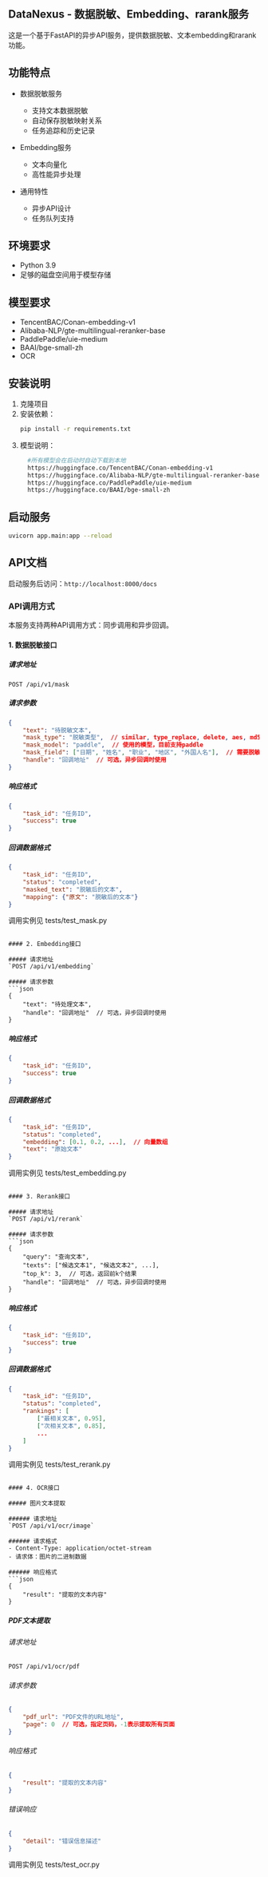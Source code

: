 ## DataNexus - 数据脱敏、Embedding、rarank服务

这是一个基于FastAPI的异步API服务，提供数据脱敏、文本embedding和rarank功能。

## 功能特点

- 数据脱敏服务
  - 支持文本数据脱敏
  - 自动保存脱敏映射关系
  - 任务追踪和历史记录

- Embedding服务
  - 文本向量化
  - 高性能异步处理

- 通用特性
  - 异步API设计
  - 任务队列支持

## 环境要求

- Python 3.9
- 足够的磁盘空间用于模型存储

## 模型要求

- TencentBAC/Conan-embedding-v1
- Alibaba-NLP/gte-multilingual-reranker-base
- PaddlePaddle/uie-medium
- BAAI/bge-small-zh
- OCR

## 安装说明

1. 克隆项目
2. 安装依赖：
   ```bash
   pip install -r requirements.txt
   ```
3. 模型说明：
   ```bash
     #所有模型会在启动时自动下载到本地
     https://huggingface.co/TencentBAC/Conan-embedding-v1
     https://huggingface.co/Alibaba-NLP/gte-multilingual-reranker-base 
     https://huggingface.co/PaddlePaddle/uie-medium 
     https://huggingface.co/BAAI/bge-small-zh 
   ```

## 启动服务

```bash
uvicorn app.main:app --reload
```

## API文档

启动服务后访问：`http://localhost:8000/docs`

### API调用方式

本服务支持两种API调用方式：同步调用和异步回调。

#### 1. 数据脱敏接口

##### 请求地址
`POST /api/v1/mask`

##### 请求参数
```json
{
    "text": "待脱敏文本",
    "mask_type": "脱敏类型",  // similar, type_replace, delete, aes, md5, sha256, asterisk
    "mask_model": "paddle",  // 使用的模型，目前支持paddle
    "mask_field": ["日期", "姓名", "职业", "地区", "外国人名"],  // 需要脱敏的字段
    "handle": "回调地址"  // 可选，异步回调时使用
}
```

##### 响应格式
```json
{
    "task_id": "任务ID",
    "success": true
}
```

##### 回调数据格式
```json
{
    "task_id": "任务ID",
    "status": "completed",
    "masked_text": "脱敏后的文本",
    "mapping": {"原文": "脱敏后的文本"}
}
```

调用实例见 tests/test_mask.py
```

#### 2. Embedding接口

##### 请求地址
`POST /api/v1/embedding`

##### 请求参数
```json
{
    "text": "待处理文本",
    "handle": "回调地址"  // 可选，异步回调时使用
}
```

##### 响应格式
```json
{
    "task_id": "任务ID",
    "success": true
}
```

##### 回调数据格式
```json
{
    "task_id": "任务ID",
    "status": "completed",
    "embedding": [0.1, 0.2, ...],  // 向量数组
    "text": "原始文本"
}
```

调用实例见 tests/test_embedding.py
```

#### 3. Rerank接口

##### 请求地址
`POST /api/v1/rerank`

##### 请求参数
```json
{
    "query": "查询文本",
    "texts": ["候选文本1", "候选文本2", ...],
    "top_k": 3,  // 可选，返回前k个结果
    "handle": "回调地址"  // 可选，异步回调时使用
}
```

##### 响应格式
```json
{
    "task_id": "任务ID",
    "success": true
}
```

##### 回调数据格式
```json
{
    "task_id": "任务ID",
    "status": "completed",
    "rankings": [
        ["最相关文本", 0.95],
        ["次相关文本", 0.85],
        ...
    ]
}
```

调用实例见 tests/test_rerank.py
```

#### 4. OCR接口

##### 图片文本提取

###### 请求地址
`POST /api/v1/ocr/image`

###### 请求格式
- Content-Type: application/octet-stream
- 请求体：图片的二进制数据

###### 响应格式
```json
{
    "result": "提取的文本内容"
}
```

##### PDF文本提取

###### 请求地址
`POST /api/v1/ocr/pdf`

###### 请求参数
```json
{
    "pdf_url": "PDF文件的URL地址",
    "page": 0  // 可选，指定页码，-1表示提取所有页面
}
```

###### 响应格式
```json
{
    "result": "提取的文本内容"
}
```

###### 错误响应
```json
{
    "detail": "错误信息描述"
}
```

调用实例见 tests/test_ocr.py


